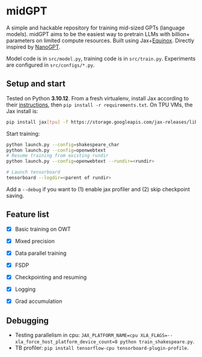 # midGPT
A simple and hackable repository for training mid-sized GPTs (language models).  midGPT aims to be the easiest way to pretrain LLMs with billion+ parameters on limited compute resources. Built using Jax+[Equinox](https://github.com/patrick-kidger/equinox). Directly inspired by [NanoGPT](https://github.com/karpathy/nanoGPT/).

Model code is in `src/model.py`, training code is in `src/train.py`. Experiments are configured in `src/configs/*.py`.

## Setup and start
Tested on Python **3.10.12**. From a fresh virtualenv, install Jax according to their [instructions](https://jax.readthedocs.io/en/latest/installation.html), then `pip install -r requirements.txt`. On TPU VMs, the Jax install is:

```bash
pip install jax[tpu] -f https://storage.googleapis.com/jax-releases/libtpu_releases.html
```


Start training:
```bash
python launch.py --config=shakespeare_char
python launch.py --config=openwebtext
# Resume training from existing rundir
python launch.py --config=openwebtext --rundir=<rundir>

# Launch tensorboard
tensorboard --logdir=<parent of rundir>
```

Add a `--debug` if you want to (1) enable jax profiler and (2) skip checkpoint saving.

## Feature list

 - [x] Basic training on OWT
 - [x] Mixed precision
 - [x] Data parallel training
 - [x] FSDP
 - [x] Checkpointing and resuming
 - [x] Logging
 - [x] Grad accumulation


## Debugging
* Testing parallelism in cpu: `JAX_PLATFORM_NAME=cpu XLA_FLAGS=--xla_force_host_platform_device_count=8 python train_shakespeare.py`.
* TB profiler: `pip install tensorflow-cpu tensorboard-plugin-profile`.
